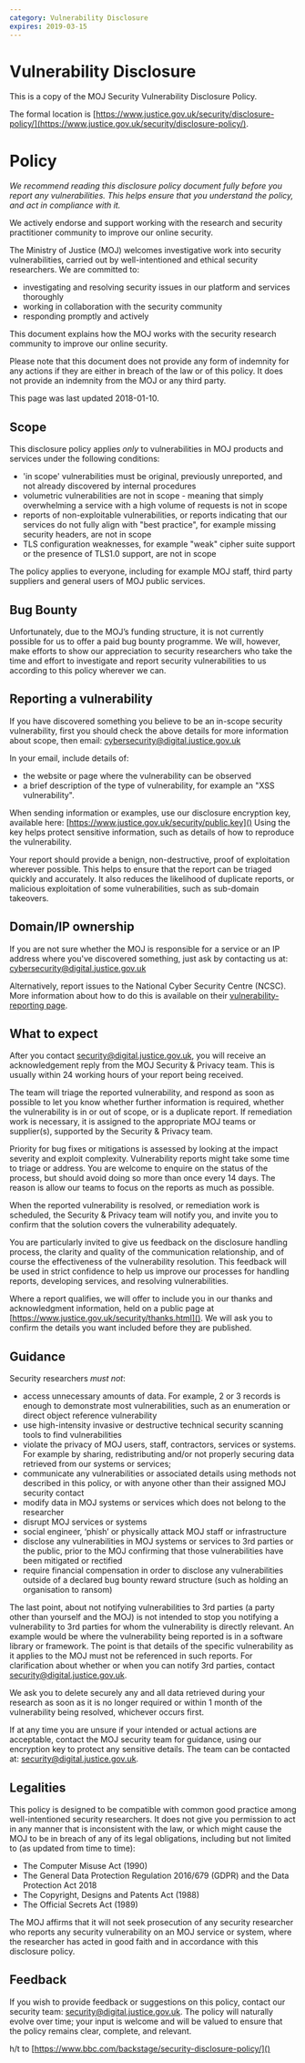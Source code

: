 ```yaml
---
category: Vulnerability Disclosure
expires: 2019-03-15
---
```

# Vulnerability Disclosure

This is a copy of the MOJ Security Vulnerability Disclosure Policy.

The formal location is [https://www.justice.gov.uk/security/disclosure-policy/](https://www.justice.gov.uk/security/disclosure-policy/).

# Policy

_We recommend reading this disclosure policy document fully before you report any vulnerabilities. This helps ensure that you understand the policy, and act in compliance with it._

We actively endorse and support working with the research and security practitioner community to improve our online security.

The Ministry of Justice (MOJ) welcomes investigative work into security vulnerabilities, carried out by well-intentioned and ethical security researchers. We are committed to:

- investigating and resolving security issues in our platform and services thoroughly
- working in collaboration with the security community
- responding promptly and actively

This document explains how the MOJ works with the security research community to improve our online security.

Please note that this document does not provide any form of indemnity for any actions if they are either in breach of the law or of this policy. It does not provide an indemnity from the MOJ or any third party.

This page was last updated 2018-01-10.

## Scope

This disclosure policy applies *_only_* to vulnerabilities in MOJ products and services under the following conditions:

* 'in scope' vulnerabilities must be original, previously unreported, and not already discovered by internal procedures
* volumetric vulnerabilities are not in scope - meaning that simply overwhelming a service with a high volume of requests is not in scope
* reports of non-exploitable vulnerabilities, or reports indicating that our services do not fully align with "best practice", for example missing security headers, are not in scope
* TLS configuration weaknesses, for example "weak" cipher suite support or the presence of TLS1.0 support, are not in scope

The policy applies to everyone, including for example MOJ staff, third party suppliers and general users of MOJ public services.

## Bug Bounty

Unfortunately, due to the MOJ’s funding structure, it is not currently possible for us to offer a paid bug bounty programme. We will, however, make efforts to show our appreciation to security researchers who take the time and effort to investigate and report security vulnerabilities to us according to this policy wherever we can.

## Reporting a vulnerability

If you have discovered something you believe to be an in-scope security vulnerability, first you should check the above details for more information about scope, then email:
cybersecurity@digital.justice.gov.uk

In your email, include details of:

* the website or page where the vulnerability can be observed
* a brief description of the type of vulnerability, for example an "XSS vulnerability".

When sending information or examples, use our disclosure encryption key, available here:
[https://www.justice.gov.uk/security/public.key]()
Using the key helps protect sensitive information, such as details of how to reproduce the vulnerability.

Your report should provide a benign, non-destructive, proof of exploitation wherever possible. This helps to ensure that the report can be triaged quickly and accurately. It also reduces the likelihood of duplicate reports, or malicious exploitation of some vulnerabilities, such as sub-domain takeovers. 

## Domain/IP ownership

If you are not sure whether the MOJ is responsible for a service or an IP address where you've discovered something, just ask by contacting us at:
cybersecurity@digital.justice.gov.uk

Alternatively, report issues to the National Cyber Security Centre (NCSC). More information about how to do this is available on their [vulnerability-reporting page](https://www.ncsc.gov.uk/vulnerability-reporting).

## What to expect

After you contact security@digital.justice.gov.uk, you will receive an acknowledgement reply from the MOJ Security & Privacy team. This is usually within 24 working hours of your report being received.

The team will triage the reported vulnerability, and respond as soon as possible to let you know whether further information is required, whether the vulnerability is in or out of scope, or is a duplicate report. If remediation work is necessary, it is assigned to the appropriate MOJ teams or supplier(s), supported by the Security & Privacy team.

Priority for bug fixes or mitigations is assessed by looking at the impact severity and exploit  complexity. Vulnerability reports might take some time to triage or address. You are welcome to enquire on the status of the process, but should avoid doing so more than once every 14 days. The reason is allow our teams to focus on the reports as much as possible.

When the reported vulnerability is resolved, or remediation work is scheduled, the Security & Privacy team will notify you, and invite you to confirm that the solution covers the vulnerability adequately.

You are particularly invited to give us feedback on the disclosure handling process, the clarity and quality of the communication relationship, and of course the effectiveness of the vulnerability resolution. This feedback will be used in strict confidence to help us improve our processes for handling reports, developing services, and resolving vulnerabilities.

Where a report qualifies, we will offer to include you in our thanks and acknowledgment information, held on a public page at [https://www.justice.gov.uk/security/thanks.html](). We will ask you to confirm the details you want included before they are published.

## Guidance

Security researchers *must not*:

* access unnecessary amounts of data. For example, 2 or 3 records is enough to demonstrate most vulnerabilities, such as an enumeration or direct object reference vulnerability
* use high-intensity invasive or destructive technical security scanning tools to find vulnerabilities
* violate the privacy of MOJ users, staff, contractors, services or systems. For example by sharing, redistributing and/or not properly securing data retrieved from our systems or services;
* communicate any vulnerabilities or associated details using methods not described in this policy, or with anyone other than their assigned MOJ security contact
* modify data in MOJ systems or services which does not belong to the researcher
* disrupt MOJ services or systems
* social engineer, ‘phish’ or physically attack MOJ staff or infrastructure
* disclose any vulnerabilities in MOJ systems or services to 3rd parties or the public, prior to the MOJ confirming that those vulnerabilities have been mitigated or rectified
* require financial compensation in order to disclose any vulnerabilities outside of a declared bug bounty reward structure (such as holding an organisation to ransom)

The last point, about not notifying vulnerabilities to 3rd parties (a party other than yourself and the MOJ) is not intended to stop you notifying a vulnerability to 3rd parties for whom the vulnerability is directly relevant. An example would be where the vulnerability being reported is in a software library or framework. The point is that details of the specific vulnerability as it applies to the MOJ must not be referenced in such reports. For clarification about whether or when you can notify 3rd parties, contact security@digital.justice.gov.uk.

We ask you to delete securely any and all data retrieved during your research as soon as it is no longer required or within 1 month of the vulnerability being resolved, whichever occurs first.

If at any time you are unsure if your intended or actual actions are acceptable, contact the MOJ security team for guidance, using our encryption key to protect any sensitive details. The team can be contacted at: security@digital.justice.gov.uk.

## Legalities

This policy is designed to be compatible with common good practice among well-intentioned security researchers. It does not give you permission to act in any manner that is inconsistent with the law, or which might cause the MOJ to be in breach of any of its legal obligations, including but not limited to (as updated from time to time):
* The Computer Misuse Act (1990)
* The General Data Protection Regulation 2016/679 (GDPR) and the Data Protection Act 2018
* The Copyright, Designs and Patents Act (1988)
* The Official Secrets Act (1989)

The MOJ affirms that it will not seek prosecution of any security researcher who reports any security vulnerability on an MOJ service or system, where the researcher has acted in good faith and in accordance with this disclosure policy.

## Feedback

If you wish to provide feedback or suggestions on this policy, contact our security team: security@digital.justice.gov.uk. The policy will naturally evolve over time; your input is welcome and will be valued to ensure that the policy remains clear, complete, and relevant.

h/t to [https://www.bbc.com/backstage/security-disclosure-policy/]()
